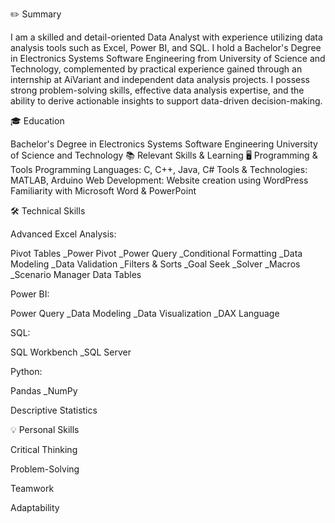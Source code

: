✏️ Summary

I am a skilled and detail-oriented Data Analyst with experience utilizing data analysis tools such as Excel, Power BI, and SQL. I hold a Bachelor's Degree in Electronics Systems Software Engineering from University of Science and Technology, complemented by practical experience gained through an internship at AiVariant and independent data analysis projects. I possess strong problem-solving skills, effective data analysis expertise, and the ability to derive actionable insights to support data-driven decision-making.

🎓 Education

Bachelor's Degree in Electronics Systems Software Engineering
University of Science and Technology
📚 Relevant Skills & Learning
🖥️ Programming & Tools
Programming Languages: C, C++, Java, C#
Tools & Technologies: MATLAB, Arduino
Web Development: Website creation using WordPress
Familiarity with Microsoft Word & PowerPoint

🛠️ Technical Skills

Advanced Excel Analysis:

Pivot Tables
_Power Pivot
_Power Query
_Conditional Formatting
_Data Modeling
_Data Validation
_Filters & Sorts
_Goal Seek
_Solver
_Macros
_Scenario Manager
Data Tables

Power BI:

Power Query
_Data Modeling
_Data Visualization
_DAX Language

SQL:

SQL Workbench
_SQL Server

Python:

Pandas
_NumPy

Descriptive Statistics

💡 Personal Skills

Critical Thinking

Problem-Solving

Teamwork

Adaptability
